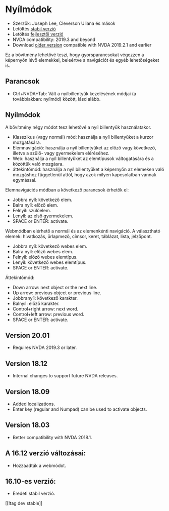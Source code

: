 # Nyílmódok #

* Szerzők: Joseph Lee, Cleverson Uliana és mások 
* Letöltés [stabil verzió][1]
* Letöltés [fejlesztői verzió][2]
* NVDA compatibility: 2019.3 and beyond
* Download [older version][3] compatible with NVDA 2019.2.1 and earlier

Ez a bővítmény lehetővé teszi, hogy gyorsparancsokat végezzen a képernyőn
lévő elemekkel, beleértve a navigációt és egyéb lehetőségeket is. 

## Parancsok

* Ctrl+NVDA+Tab: Vált a nyílbillentyűk kezelésének módjai (a továbbiakban:
  nyílmód) között, lásd alább.

## Nyílmódok

A bővítmény négy módot tesz lehetővé a nyíl billentyűk használatakor.

* Klasszikus (vagy normál) mód: használja a nyíl billentyűket a kurzor
  mozgatására.
* Elemnavigáció: használja a nyíl billentyűket az előző vagy következő,
  illetve a szülő- vagy gyermekelem eléréséhez.
* Web: használja a nyíl billentyűket az elemtípusok váltogatására és a
  közöttük való mozgásra. 
* áttekintőmód: használja a nyíl billentyűket a képernyőn az elemeken való
  mozgáshoz függetlenül attól, hogy azok milyen kapcsolatban vannak
  egymással. 

Elemnavigációs módban a következő parancsok érhetők el:

* Jobbra nyíl: következő elem.
* Balra nyíl: előző elem.
* Felnyíl: szülőelem.
* Lenyíl: az első gyermekelem.
* SPACE or ENTER: activate.

Webmódban elérhető a normál és az elemenkénti navigáció. A választható
elemek: hivatkozás, űrlapmező, címsor, keret, táblázat, lista, jelzőpont.

* Jobbra nyíl: következő webes elem.
* Balra nyíl: előző webes elem.
* Felnyíl: előző webes elemtípus.
* Lenyíl: következő webes elemtípus.
* SPACE or ENTER: activate.

Áttekintőmód:

* Down arrow: next object or the next line.
* Up arrow: previous object or previous line.
* Jobbranyíl: következő karakter.
* Balnyíl: előző karakter.
* Control+right arrow: next word.
* Control+left arrow: previous word.
* SPACE or ENTER: activate.

## Version 20.01

* Requires NVDA 2019.3 or later.

## Version 18.12

* Internal changes to support future NVDA releases.

## Version 18.09

* Added localizations.
* Enter key (regular and Numpad) can be used to activate objects.

## Version 18.03

* Better compatibility with NVDA 2018.1.

## A 16.12 verzió változásai:

* Hozzáadták a webmódot.

## 16.10-es verzió:

* Eredeti stabil verzió.

[[!tag dev stable]]

[1]: https://addons.nvda-project.org/files/get.php?file=objPad

[2]: https://addons.nvda-project.org/files/get.php?file=objPad-dev

[3]: https://addons.nvda-project.org/files/get.php?file=objPad-2019
